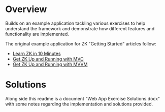 # Overview

Builds on an example application tackling various exercises to help understand the framework and demonstrate how
different features and functionality are implemented.

The original example application for ZK "Getting Started" articles follow:

- [Learn ZK in 10 Minutes](https://www.zkoss.org/wiki/ZK_Getting_Started/Learn_ZK_in_10_Minutes)
- [Get ZK Up and Running with MVC](https://www.zkoss.org/wiki/ZK_Getting_Started/Get_ZK_Up_and_Running_with_MVC)
- [Get ZK Up and Running with MVVM](https://www.zkoss.org/wiki/ZK_Getting_Started/Get_ZK_Up_and_Running_with_MVVM)

# Solutions

Along side this readme is a document "Web App Exercise Solutions.docx" with some notes regarding the implementation and
solutions provided.